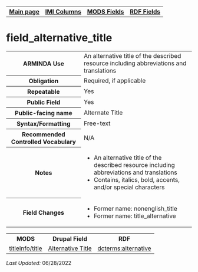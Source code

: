 <html>

<body>
<table style="width:100%">
  <tr>
    <th><a href="index.md">Main page</a></th>
	<th><a href="IMI.md">IMI Columns</a></th>
    <th><a href="MODS.md">MODS Fields</a></th>
    <th><a href="RDF.md">RDF Fields</a></th>
  </tr>
</table>

<h1>field_alternative_title</h1>
<table>
<tr>
	<th>ARMINDA Use</th>
	<td>An alternative title of the described resource including abbreviations and translations</td>
</tr>
<tr>
	<th>Obligation</th>
	<td>Required, if applicable</td>
</tr>
<tr>
	<th>Repeatable</th>
	<td>Yes</td>
</tr>
<tr>
	<th>Public Field</th>
	<td>Yes</td>
</tr>
<tr>
	<th>Public-facing name</th>
	<td>Alternate Title</td>
</tr>
<tr>
	<th>Syntax/Formatting</th>
	<td>Free-text</td>
</tr>
<tr>
	<th>Recommended Controlled Vocabulary</th>
	<td>N/A</td>
</tr>
<tr>
	<th>Notes</th>
	<td>
		<ul>
			<li>An alternative title of the described resource including abbreviations and translations</li>
			<li>Contains, italics, bold, accents, and/or special characters</li>
		</ul>
	</td>
</tr>
<tr>
	<th>Field Changes</th>
	<td>
		<ul>
			<li>Former name: nonenglish_title</li>
			<li>Former name: title_alternative</li>
		</ul>
	</td>
</tr>
	</table>
<table>
	<tr>
		<th>MODS</th>
		<th>Drupal Field</th>
		<th>RDF</th>
	</tr>
	<tr>
		<td><a href="mods.titleInfo.title.md">titleInfo/title</a></td>
		<td><a href="DrupalFields.md#Alternative-Title">Alternative Title</a></td>
		<td><a href="rdf.dcterms.alternative.md">dcterms:alternative</a></td>
	</tr>
</table>
<p><i>Last Updated: </i>06/28/2022</p>
</dl>
</body>
</html>
